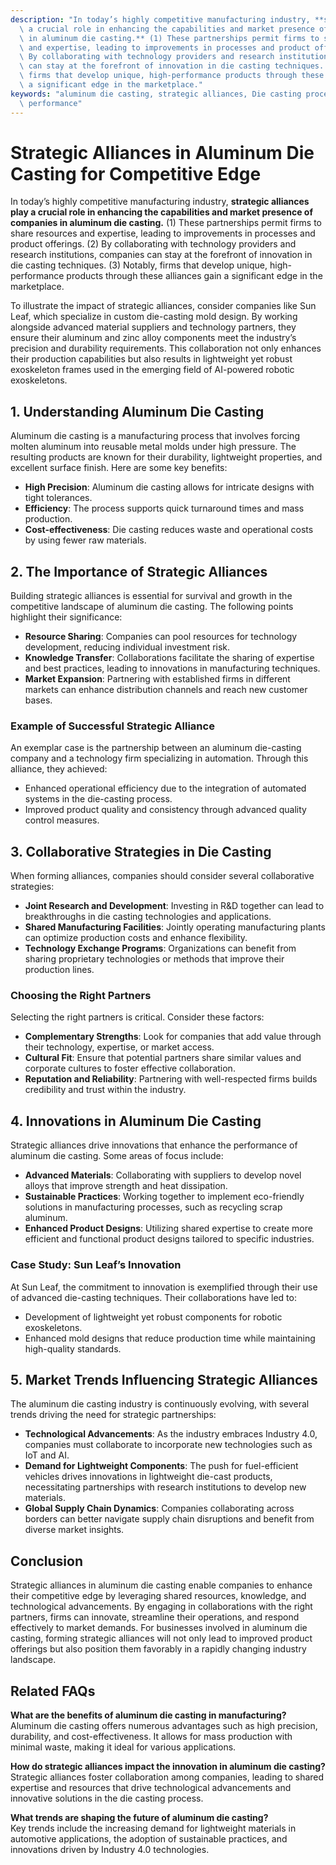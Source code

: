 ```yaml
---
description: "In today’s highly competitive manufacturing industry, **strategic alliances play\
  \ a crucial role in enhancing the capabilities and market presence of companies\
  \ in aluminum die casting.** (1) These partnerships permit firms to share resources\
  \ and expertise, leading to improvements in processes and product offerings. (2)\
  \ By collaborating with technology providers and research institutions, companies\
  \ can stay at the forefront of innovation in die casting techniques. (3) Notably,\
  \ firms that develop unique, high-performance products through these alliances gain\
  \ a significant edge in the marketplace."
keywords: "aluminum die casting, strategic alliances, Die casting process, Heat dissipation\
  \ performance"
---
```

# Strategic Alliances in Aluminum Die Casting for Competitive Edge

In today’s highly competitive manufacturing industry, **strategic alliances play a crucial role in enhancing the capabilities and market presence of companies in aluminum die casting.** (1) These partnerships permit firms to share resources and expertise, leading to improvements in processes and product offerings. (2) By collaborating with technology providers and research institutions, companies can stay at the forefront of innovation in die casting techniques. (3) Notably, firms that develop unique, high-performance products through these alliances gain a significant edge in the marketplace.

To illustrate the impact of strategic alliances, consider companies like Sun Leaf, which specialize in custom die-casting mold design. By working alongside advanced material suppliers and technology partners, they ensure their aluminum and zinc alloy components meet the industry’s precision and durability requirements. This collaboration not only enhances their production capabilities but also results in lightweight yet robust exoskeleton frames used in the emerging field of AI-powered robotic exoskeletons.

## 1. Understanding Aluminum Die Casting

Aluminum die casting is a manufacturing process that involves forcing molten aluminum into reusable metal molds under high pressure. The resulting products are known for their durability, lightweight properties, and excellent surface finish. Here are some key benefits:

- **High Precision**: Aluminum die casting allows for intricate designs with tight tolerances.
- **Efficiency**: The process supports quick turnaround times and mass production.
- **Cost-effectiveness**: Die casting reduces waste and operational costs by using fewer raw materials.

## 2. The Importance of Strategic Alliances

Building strategic alliances is essential for survival and growth in the competitive landscape of aluminum die casting. The following points highlight their significance:

- **Resource Sharing**: Companies can pool resources for technology development, reducing individual investment risk.
- **Knowledge Transfer**: Collaborations facilitate the sharing of expertise and best practices, leading to innovations in manufacturing techniques.
- **Market Expansion**: Partnering with established firms in different markets can enhance distribution channels and reach new customer bases.

### Example of Successful Strategic Alliance

An exemplar case is the partnership between an aluminum die-casting company and a technology firm specializing in automation. Through this alliance, they achieved:

- Enhanced operational efficiency due to the integration of automated systems in the die-casting process.
- Improved product quality and consistency through advanced quality control measures.

## 3. Collaborative Strategies in Die Casting

When forming alliances, companies should consider several collaborative strategies:

- **Joint Research and Development**: Investing in R&D together can lead to breakthroughs in die casting technologies and applications.
- **Shared Manufacturing Facilities**: Jointly operating manufacturing plants can optimize production costs and enhance flexibility.
- **Technology Exchange Programs**: Organizations can benefit from sharing proprietary technologies or methods that improve their production lines.

### Choosing the Right Partners

Selecting the right partners is critical. Consider these factors:

- **Complementary Strengths**: Look for companies that add value through their technology, expertise, or market access.
- **Cultural Fit**: Ensure that potential partners share similar values and corporate cultures to foster effective collaboration.
- **Reputation and Reliability**: Partnering with well-respected firms builds credibility and trust within the industry.

## 4. Innovations in Aluminum Die Casting

Strategic alliances drive innovations that enhance the performance of aluminum die casting. Some areas of focus include:

- **Advanced Materials**: Collaborating with suppliers to develop novel alloys that improve strength and heat dissipation.
- **Sustainable Practices**: Working together to implement eco-friendly solutions in manufacturing processes, such as recycling scrap aluminum.
- **Enhanced Product Designs**: Utilizing shared expertise to create more efficient and functional product designs tailored to specific industries.

### Case Study: Sun Leaf’s Innovation

At Sun Leaf, the commitment to innovation is exemplified through their use of advanced die-casting techniques. Their collaborations have led to:

- Development of lightweight yet robust components for robotic exoskeletons.
- Enhanced mold designs that reduce production time while maintaining high-quality standards.

## 5. Market Trends Influencing Strategic Alliances

The aluminum die casting industry is continuously evolving, with several trends driving the need for strategic partnerships:

- **Technological Advancements**: As the industry embraces Industry 4.0, companies must collaborate to incorporate new technologies such as IoT and AI.
- **Demand for Lightweight Components**: The push for fuel-efficient vehicles drives innovations in lightweight die-cast products, necessitating partnerships with research institutions to develop new materials.
- **Global Supply Chain Dynamics**: Companies collaborating across borders can better navigate supply chain disruptions and benefit from diverse market insights.

## Conclusion

Strategic alliances in aluminum die casting enable companies to enhance their competitive edge by leveraging shared resources, knowledge, and technological advancements. By engaging in collaborations with the right partners, firms can innovate, streamline their operations, and respond effectively to market demands. For businesses involved in aluminum die casting, forming strategic alliances will not only lead to improved product offerings but also position them favorably in a rapidly changing industry landscape.

## Related FAQs

**What are the benefits of aluminum die casting in manufacturing?**  
Aluminum die casting offers numerous advantages such as high precision, durability, and cost-effectiveness. It allows for mass production with minimal waste, making it ideal for various applications.

**How do strategic alliances impact the innovation in aluminum die casting?**  
Strategic alliances foster collaboration among companies, leading to shared expertise and resources that drive technological advancements and innovative solutions in the die casting process.

**What trends are shaping the future of aluminum die casting?**  
Key trends include the increasing demand for lightweight materials in automotive applications, the adoption of sustainable practices, and innovations driven by Industry 4.0 technologies.
